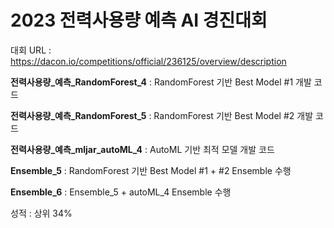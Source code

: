 # 2023 전력사용량 예측 AI 경진대회

대회 URL : https://dacon.io/competitions/official/236125/overview/description

**전력사용량_예측_RandomForest_4** : RandomForest 기반 Best Model #1 개발 코드

**전력사용량_예측_RandomForest_5** : RandomForest 기반 Best Model #2 개발 코드

**전력사용량_예측_mljar_autoML_4** : AutoML 기반 최적 모델 개발 코드

**Ensemble_5** : RandomForest 기반 Best Model #1 + #2 Ensemble 수행

**Ensemble_6** : Ensemble_5 + autoML_4 Ensemble 수행

성적 : 상위 34%
